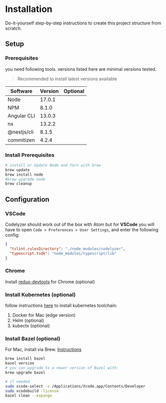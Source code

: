 # Installation

Do-it-yourself step-by-step instructions to create this project structure from scratch.

## Setup

### Prerequisites

you need following tools. versions listed here are minimal versions tested.

> Recommended to install latest versions available

| Software    | Version | Optional |
|-------------|---------|----------|
| Node        | 17.0.1  |          |
| NPM         | 8.1.0   |          |
| Angular CLI | 13.0.3  |          |
| nx          | 13.2.2  |          |
| @nestjs/cli | 8.1.5   |          |
| commitizen  | 4.2.4   |          |

### Install Prerequisites

```bash
# install or Update Node and Yarn with brew
brew update
brew install node
#brew upgrade node
brew cleanup
```

## Configuration

### VSCode

Codelyzer should work out of the box with Atom but for __VSCode__ you will have to
open `Code > Preferences > User Settings`, and enter the following config:

```json
{
  "tslint.rulesDirectory": "./node_modules/codelyzer",
  "typescript.tsdk": "node_modules/typescript/lib"
}
```

### Chrome

Install [redux-devtools](https://chrome.google.com/webstore/detail/redux-devtools/lmhkpmbekcpmknklioeibfkpmmfibljd?hl=en)
for Chrome (optional)

### Install Kubernetes (optional)

follow instructions [here](https://gist.github.com/xmlking/62ab53753c0f0f5247d0e174b31dab21) to install kubernetes
toolchain:

1. Docker for Mac (edge version)
2. Helm (optional)
3. kubectx (optional)

### Install Bazel (optional)

For Mac, install via
Brew. [Instructions](https://docs.bazel.build/versions/master/install-os-x.html#install-on-mac-os-x-homebrew)

```bash
brew install bazel
bazel version
# you can upgrade to a newer version of Bazel with:
brew upgrade bazel

# if needed
sudo xcode-select -s /Applications/Xcode.app/Contents/Developer
sudo xcodebuild -license
bazel clean --expunge
```
